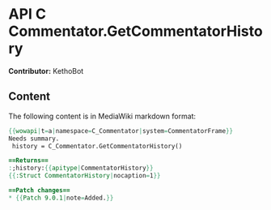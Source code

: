 # API C Commentator.GetCommentatorHistory

**Contributor:** KethoBot

## Content

The following content is in MediaWiki markdown format:

```mediawiki
{{wowapi|t=a|namespace=C_Commentator|system=CommentatorFrame}}
Needs summary.
 history = C_Commentator.GetCommentatorHistory()

==Returns==
:;history:{{apitype|CommentatorHistory}}
{{:Struct CommentatorHistory|nocaption=1}}

==Patch changes==
* {{Patch 9.0.1|note=Added.}}
```